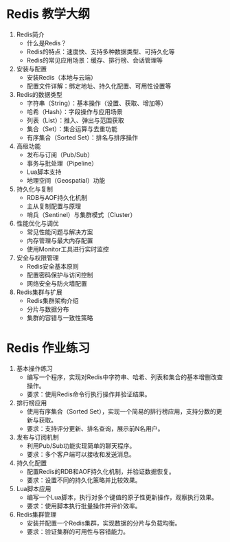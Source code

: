 # Redis 教学大纲
1. Redis简介
   - 什么是Redis？
   - Redis的特点：速度快、支持多种数据类型、可持久化等
   - Redis的常见应用场景：缓存、排行榜、会话管理等
2. 安装与配置
   - 安装Redis（本地与云端）
   - 配置文件详解：绑定地址、持久化配置、可用性设置等
3. Redis的数据类型
   - 字符串（String）：基本操作（设置、获取、增加等）
   - 哈希（Hash）：字段操作与应用场景
   - 列表（List）：推入、弹出与范围获取
   - 集合（Set）：集合运算与去重功能
   - 有序集合（Sorted Set）：排名与排序操作
4. 高级功能
   - 发布与订阅（Pub/Sub）
   - 事务与批处理（Pipeline）
   - Lua脚本支持
   - 地理空间（Geospatial）功能
5. 持久化与复制
   - RDB与AOF持久化机制
   - 主从复制配置与原理
   - 哨兵（Sentinel）与集群模式（Cluster）
6. 性能优化与调优
   - 常见性能问题与解决方案
   - 内存管理与最大内存配置
   - 使用Monitor工具进行实时监控
7. 安全与权限管理
   - Redis安全基本原则
   - 配置密码保护与访问控制
   - 网络安全与防火墙配置
8. Redis集群与扩展
   - Redis集群架构介绍
   - 分片与数据分布
   - 集群的容错与一致性策略
# Redis 作业练习
1. 基本操作练习
   - 编写一个程序，实现对Redis中字符串、哈希、列表和集合的基本增删改查操作。
   - 要求：使用Redis命令行执行操作并验证结果。
2. 排行榜应用
   - 使用有序集合（Sorted Set），实现一个简易的排行榜应用，支持分数的更新与获取。
   - 要求：支持评分更新、排名查询，展示前N名用户。
3. 发布与订阅机制
   - 利用Pub/Sub功能实现简单的聊天程序。
   - 要求：多个客户端可以接收和发送消息。
4. 持久化配置
   - 配置Redis的RDB和AOF持久化机制，并验证数据恢复。
   - 要求：设置不同的持久化策略并比较效果。
5. Lua脚本应用
   - 编写一个Lua脚本，执行对多个键值的原子性更新操作，观察执行效果。
   - 要求：使用脚本执行批量操作并评价效率。
6. Redis集群管理
   - 安装并配置一个Redis集群，实现数据的分片与负载均衡。
   - 要求：验证集群的可用性与容错能力。